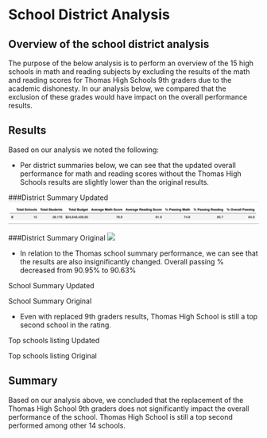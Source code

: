 # School District Analysis

## Overview of the school district analysis 
The purpose of the below analysis is to perform an overview of the 15 high schools in math and reading subjects by excluding the results of the math and reading scores for Thomas High Schools 9th graders due to the academic dishonesty. In our analysis below, we compared that the exclusion of  these grades would have impact on the overall performance results.

## Results
Based on our analysis we noted the following: 
* Per district summaries below, we can see that the updated overall performance for math and reading scores without the Thomas High Schools results are slightly lower than the original results. 

###District Summary Updated
<img src = "resources/District_Summary_New.png">
 

###District Summary Original
<img src = "resources/District_Summary_Old.png">

*	In relation to the Thomas school summary performance, we can see that the results are also insignificantly changed. Overall passing % decreased from 90.95% to 90.63%

School Summary Updated
 

School Summary Original
 
*	Even with replaced 9th graders results, Thomas High School is still a top second school in the rating. 

Top schools listing Updated
 
Top schools listing Original
 
## Summary

Based on our analysis above, we concluded that the replacement of the Thomas High School 9th graders does not significantly impact the overall performance of the school. Thomas High School is still a top second performed among other 14 schools. 



